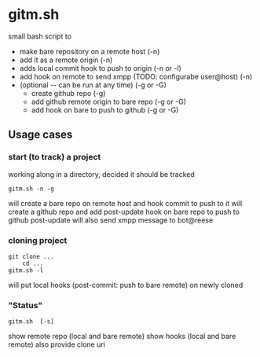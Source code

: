 # gitm.sh #

small bash script to

* make bare repository on a remote host                         (-n)
* add it as a remote origin                                     (-n)
* adds local commit hook to push to origin                      (-n or -l)
* add hook on remote to send xmpp (TODO: configurabe user@host) (-n)
* (optional -- can be run at any time)                          (-g or -G)
	- create github repo                                    (-g)
	- add github remote origin to bare repo                 (-g or -G)
	- add hook on bare to push to github                    (-g or -G)

## Usage cases ##

### start (to track) a project ###
working along in a directory, decided it should be tracked

	gitm.sh -n -g

will create a bare repo on remote host and hook commit to push to it
will create a github repo and add post-update hook on bare repo to push to github
post-update will also send xmpp message to bot@reese

###  cloning project  ###

	git clone ...
        cd ...
	gitm.sh -l

will put local hooks (post-commit: push to bare remote) on newly cloned 

###  "Status" ###
	gitm.sh  [-s]

show remote repo (local and bare remote)
show hooks       (local and bare remote)
also provide clone uri
